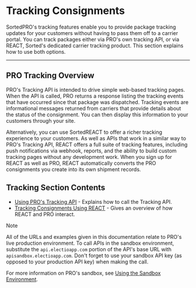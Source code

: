 # Tracking Consignments

SortedPRO's tracking features enable you to provide package tracking updates for your customers without having to pass them off to a carrier portal. You can track packages either via PRO's own tracking API, or via REACT, Sorted's dedicated carrier tracking product. This section explains how to use both options.

---

## PRO Tracking Overview

PRO's Tracking API is intended to drive simple web-based tracking pages. When the API is called, PRO returns a response listing the tracking events that have occurred since that package was dispatched. Tracking events are informational messages returned from carriers that provide details about the status of the consignment. You can then display this information to your customers through your site.

Alternatively, you can use SortedREACT to offer a richer tracking experience to your customers. As well as APIs that work in a similar way to PRO's Tracking API, REACT offers a full suite of tracking features, including push notifications via webhook, reports, and the ability to build custom tracking pages without any development work. When you sign up for REACT as well as PRO, REACT automatically converts the PRO consignments you create into its own shipment records. 

## Tracking Section Contents

* [Using PRO's Tracking API](/pro/api/help/using_pros_tracking_api.html) - Explains how to call the Tracking API.
* [Tracking Consignments Using REACT](/pro/api/help/tracking_consignments_using_react.html) - Gives an overview of how REACT and PRO interact.

> [!NOTE]
>
> All of the URLs and examples given in this documentation relate to PRO's live production environment. To call APIs in the sandbox environment, substitute the `api.electioapp.com` portion of the API's base URL with `apisandbox.electioapp.com`. Don't forget to use your sandbox API key (as opposed to your production API key) when making the call.
>
> For more information on PRO's sandbox, see [Using the Sandbox Environment](/pro/api/help/introduction.html#using-the-sandbox-environment).

<script src="../../scripts/requesttabs.js"></script>
<script src="../../scripts/responsetabs.js"></script>
<script src="../../scripts/copy.js"></script>